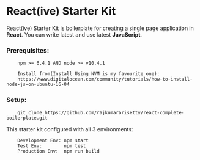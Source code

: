 # React(ive) Starter Kit

React(ive) Starter Kit is boilerplate for creating a single page application in **React**.
You can write latest and use latest **JavaScript**. 

### Prerequisites:

```tools
	npm >= 6.4.1 AND node >= v10.4.1
    
    Install from(Install Using NVM is my favourite one): 
    https://www.digitalocean.com/community/tutorials/how-to-install-node-js-on-ubuntu-16-04
```

### Setup:
```clone
	git clone https://github.com/rajkumararisetty/react-complete-boilerplate.git
```

This starter kit configured with all 3 environments:

```env
	Development Env: npm start
    Test Env:		 npm test
    Production Env:	 npm run build
```
